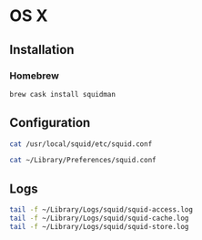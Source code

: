 # OS X

## Installation

### Homebrew

```sh
brew cask install squidman
```

## Configuration

```sh
cat /usr/local/squid/etc/squid.conf
```

```sh
cat ~/Library/Preferences/squid.conf
```

## Logs

```sh
tail -f ~/Library/Logs/squid/squid-access.log
tail -f ~/Library/Logs/squid/squid-cache.log
tail -f ~/Library/Logs/squid/squid-store.log
```
